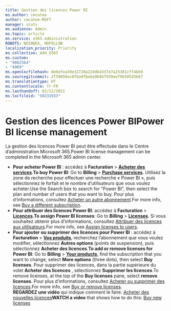 ```yaml
---
title: Gestion des licences Power BI
ms.author: cmcatee
author: cmcatee-MSFT
manager: scotv
ms.audience: Admin
ms.topic: article
ms.service: o365-administration
ROBOTS: NOINDEX, NOFOLLOW
localization_priority: Priority
ms.collection: Adm_O365
ms.custom:
- "9002564"
- "4969"
ms.openlocfilehash: 8e6efea39e32720a22ddb4337e7a23381cff4bb9
ms.sourcegitcommit: 2f39850ac0fba9fbeba9b8b7939ae79b505d3b67
ms.translationtype: HT
ms.contentlocale: fr-FR
ms.lasthandoff: 02/12/2021
ms.locfileid: "50231933"
---
```

# <a name="power-bi-license-management"></a><span data-ttu-id="e4929-102">Gestion des licences Power BI</span><span class="sxs-lookup"><span data-stu-id="e4929-102">Power BI license management</span></span>

<span data-ttu-id="e4929-103">La gestion des licences Power BI peut être effectuée dans le Centre d’administration Microsoft 365.</span><span class="sxs-lookup"><span data-stu-id="e4929-103">Power BI license management can be completed in the Microsoft 365 admin center.</span></span>

- <span data-ttu-id="e4929-104">**Pour acheter Power BI** : accédez à **Facturation** \> **[Acheter des services](https://go.microsoft.com/fwlink/p/?linkid=868433)**.</span><span class="sxs-lookup"><span data-stu-id="e4929-104">**To buy Power BI**: Go to **Billing** \> **[Purchase services](https://go.microsoft.com/fwlink/p/?linkid=868433)**.</span></span> <span data-ttu-id="e4929-105">Utilisez la zone de recherche pour effectuer une recherche « Power BI », puis sélectionnez le forfait et le nombre d’utilisateurs que vous voulez acheter.</span><span class="sxs-lookup"><span data-stu-id="e4929-105">Use the Search box to search for "Power BI", then select the plan and number of users that you want to buy.</span></span> <span data-ttu-id="e4929-106">Pour plus d’informations, consultez [Acheter un autre abonnement](https://docs.microsoft.com/microsoft-365/commerce/try-or-buy-microsoft-365#buy-a-different-subscription).</span><span class="sxs-lookup"><span data-stu-id="e4929-106">For more info, see [Buy a different subscription](https://docs.microsoft.com/microsoft-365/commerce/try-or-buy-microsoft-365#buy-a-different-subscription).</span></span>
- <span data-ttu-id="e4929-107">**Pour attribuer des licences Power BI**: accédez à **Facturation** > **[Licences](https://go.microsoft.com/fwlink/p/?linkid=842264)**.</span><span class="sxs-lookup"><span data-stu-id="e4929-107">**To assign Power BI licenses**: Go to **Billing** > **[Licenses](https://go.microsoft.com/fwlink/p/?linkid=842264)**.</span></span> <span data-ttu-id="e4929-108">Si vous souhaitez obtenir plus d’informations, consultez [Attribuer des licences aux utilisateurs](https://docs.microsoft.com/microsoft-365/admin/manage/assign-licenses-to-users).</span><span class="sxs-lookup"><span data-stu-id="e4929-108">For more info, see [Assign licenses to users](https://docs.microsoft.com/microsoft-365/admin/manage/assign-licenses-to-users).</span></span>
- <span data-ttu-id="e4929-109">**Pour ajouter ou supprimer des licences pour Power BI** : accédez à **Facturation** > **[Vos produits](https://go.microsoft.com/fwlink/p/?linkid=842054)**, recherchez l’abonnement que vous voulez modifier, sélectionnez **Autres options** (points de suspension), puis sélectionnez **Acheter des licences**.</span><span class="sxs-lookup"><span data-stu-id="e4929-109">**To add or remove licenses for Power BI**: Go to **Billing** > **[Your products](https://go.microsoft.com/fwlink/p/?linkid=842054)**, find the subscription that you want to change, select **More options** (three dots), then select **Buy licenses**.</span></span> <span data-ttu-id="e4929-110">Pour supprimer des licences, dans la partie supérieure du volet **Acheter des licences** , sélectionnez **Supprimer les licences**.</span><span class="sxs-lookup"><span data-stu-id="e4929-110">To remove licenses, at the top of the **Buy licenses** pane, select **remove licenses**.</span></span> <span data-ttu-id="e4929-111">Pour plus d’informations, consultez [Acheter ou supprimer des licences](https://docs.microsoft.com/microsoft-365/commerce/licenses/buy-licenses).</span><span class="sxs-lookup"><span data-stu-id="e4929-111">For more info, see [Buy or remove licenses](https://docs.microsoft.com/microsoft-365/commerce/licenses/buy-licenses).</span></span>\
<span data-ttu-id="e4929-112">**REGARDEZ une vidéo** qui indique comment le faire. [Acheter des nouvelles licences](https://go.microsoft.com/fwlink/p/?linkid=2154857)</span><span class="sxs-lookup"><span data-stu-id="e4929-112">**WATCH a video** that shows how to do this: [Buy new licenses](https://go.microsoft.com/fwlink/p/?linkid=2154857)</span></span>